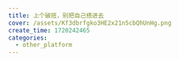 ```yaml
---
title: 上个破班，别把自己搭进去
cover: /assets/Kf3dbrfgko3HE2x21n5cbQhUnHg.png
create_time: 1720242465
categories:
  - other_platform
---
```



